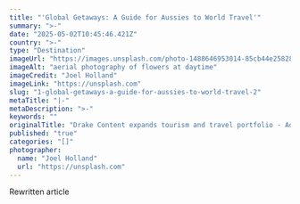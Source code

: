 ```yaml
---
title: "'Global Getaways: A Guide for Aussies to World Travel'"
summary: ">-"
date: "2025-05-02T10:45:46.421Z"
country: ">-"
type: "Destination"
imageUrl: "https://images.unsplash.com/photo-1488646953014-85cb44e25828?q=80&w=1935&auto=format&fit=crop&ixlib=rb-4.0.3&ixid=M3wxMjA3fDB8MHxwaG90by1wYWdlfHx8fGVufDB8fHx8fA%3D%3D"
imageAlt: "aerial photography of flowers at daytime"
imageCredit: "Joel Holland"
imageLink: "https://unsplash.com"
slug: "1-global-getaways-a-guide-for-aussies-to-world-travel-2"
metaTitle: "|-"
metaDescription: ">-"
keywords: ""
originalTitle: "Drake Content expands tourism and travel portfolio - AdNews"
published: "true"
categories: "[]"
photographer:
  name: "Joel Holland"
  url: "https://unsplash.com"
---
```






Rewritten article
